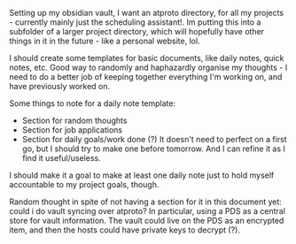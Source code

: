 Setting up my obsidian vault, I want an atproto directory, for all my projects - currently mainly just the scheduling assistant!. Im putting this into a subfolder of a larger project directory, which will hopefully have other things in it in the future - like a personal website, lol.

I should create some templates for basic documents, like daily notes, quick notes, etc. Good way to randomly and haphazardly organise my thoughts - I need to do a better job of keeping together everything I'm working on, and have previously worked on.

Some things to note for a daily note template:
- Section for random thoughts
- Section for job applications 
- Section for daily goals/work done (?)
It doesn't need to perfect on a first go, but I should try to make one before tomorrow. And I can refine it as I find it useful/useless.

I should make it a goal to make at least one daily note just to hold myself accountable to my project goals, though.

Random thought in spite of not having a section for it in this document yet: could i do vault syncing over atproto? In particular, using a PDS as a central store for vault information. The vault could live on the PDS as an encrypted item, and then the hosts could have private keys to decrypt (?).